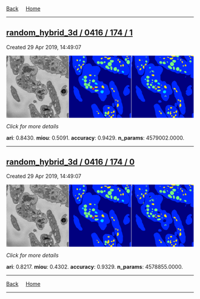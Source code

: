 
[Back](..)&nbsp;&nbsp;&nbsp;&nbsp;&nbsp;[Home](https://leapmanlab.github.io/snapshots)

---

<div class="summary"><a href="1"><h2>random_hybrid_3d / 0416 / 174 / 1</h2></a><p>Created 29 Apr 2019, 14:49:07
</p><a href="1"><img src="1/media/summary.png" align="center"></a><p>
<i>Click for more details</i>
</p></div>

**ari**: 0.8430. **miou**: 0.5091. **accuracy**: 0.9429. **n_params**: 4579002.0000. 

---

<div class="summary"><a href="0"><h2>random_hybrid_3d / 0416 / 174 / 0</h2></a><p>Created 29 Apr 2019, 14:49:07
</p><a href="0"><img src="0/media/summary.png" align="center"></a><p>
<i>Click for more details</i>
</p></div>

**ari**: 0.8217. **miou**: 0.4302. **accuracy**: 0.9329. **n_params**: 4578855.0000. 

---

[Back](..)&nbsp;&nbsp;&nbsp;&nbsp;&nbsp;[Home](https://leapmanlab.github.io/snapshots)

---